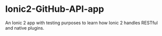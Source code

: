 # Ionic2-GitHub-API-app
An Ionic 2 app with testing purposes to learn how Ionic 2 handles RESTful
 and native plugins.
